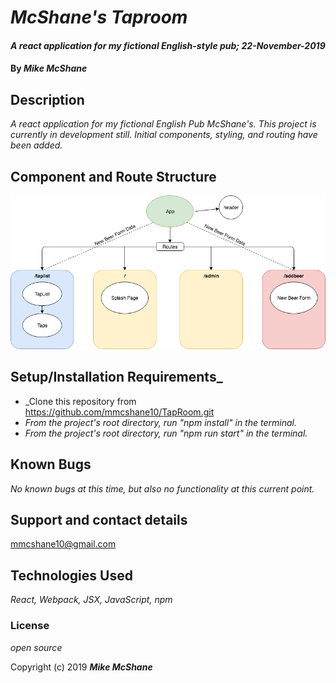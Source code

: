 # _McShane's Taproom_

#### _A react application for my fictional English-style pub; 22-November-2019_

#### By _**Mike McShane**_

## Description

_A react application for my fictional English Pub McShane's. This project is currently in development still. Initial components, styling, and routing have been added._

## Component and Route Structure

![Taproom Schematics](./src/assets/TapRoomSchematic(1).jpg)

## Setup/Installation Requirements_

* _Clone this repository from https://github.com/mmcshane10/TapRoom.git
* _From the project's root directory, run "npm install" in the terminal._
* _From the project's root directory, run "npm run start" in the terminal._

## Known Bugs

_No known bugs at this time, but also no functionality at this current point._

## Support and contact details

mmcshane10@gmail.com

## Technologies Used

_React, Webpack, JSX, JavaScript, npm_

### License

*open source*

Copyright (c) 2019 **_Mike McShane_**